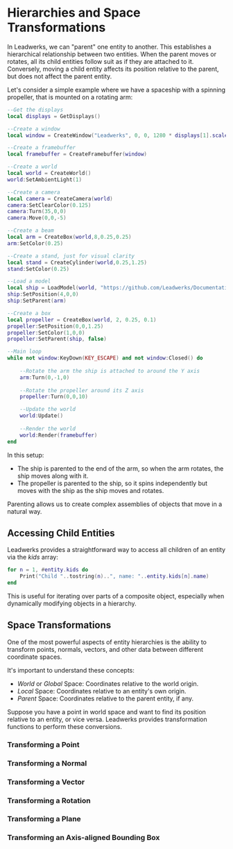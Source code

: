# Hierarchies and Space Transformations

In Leadwerks, we can "parent" one entity to another. This establishes a hierarchical relationship between two entities. When the parent moves or rotates, all its child entities follow suit as if they are attached to it. Conversely, moving a child entity affects its position relative to the parent, but does not affect the parent entity.

Let's consider a simple example where we have a spaceship with a spinning propeller, that is mounted on a rotating arm:

```lua
--Get the displays
local displays = GetDisplays()

--Create a window
local window = CreateWindow("Leadwerks", 0, 0, 1280 * displays[1].scale, 720 * displays[1].scale, displays[1], WINDOW_TITLEBAR | WINDOW_CENTER)

--Create a framebuffer
local framebuffer = CreateFramebuffer(window)

--Create a world
local world = CreateWorld()
world:SetAmbientLight(1)

--Create a camera
local camera = CreateCamera(world)
camera:SetClearColor(0.125)
camera:Turn(35,0,0)
camera:Move(0,0,-5)

--Create a beam
local arm = CreateBox(world,8,0.25,0.25)
arm:SetColor(0.25)

--Create a stand, just for visual clarity
local stand = CreateCylinder(world,0.25,1.25)
stand:SetColor(0.25)

--Load a model
local ship = LoadModel(world, "https://github.com/Leadwerks/Documentation/raw/refs/heads/master/Assets/Models/Spaceship/spaceship.mdl")
ship:SetPosition(4,0,0)
ship:SetParent(arm)

--Create a box
local propeller = CreateBox(world, 2, 0.25, 0.1)
propeller:SetPosition(0,0,1.25)
propeller:SetColor(1,0,0)
propeller:SetParent(ship, false)

--Main loop
while not window:KeyDown(KEY_ESCAPE) and not window:Closed() do
	
	--Rotate the arm the ship is attached to around the Y axis
	arm:Turn(0,-1,0)
	
	--Rotate the propeller around its Z axis
	propeller:Turn(0,0,10)

    --Update the world
    world:Update()
	
    --Render the world
    world:Render(framebuffer)
end
```

In this setup:

- The ship is parented to the end of the arm, so when the arm rotates, the ship moves along with it.
- The propeller is parented to the ship, so it spins independently but moves with the ship as the ship moves and rotates.

Parenting allows us to create complex assemblies of objects that move in a natural way.

## Accessing Child Entities

Leadwerks provides a straightforward way to access all children of an entity via the _kids_ array:

```lua
for n = 1, #entity.kids do
	Print("Child "..tostring(n)..", name: "..entity.kids[n].name)
end
```

This is useful for iterating over parts of a composite object, especially when dynamically modifying objects in a hierarchy.

## Space Transformations

One of the most powerful aspects of entity hierarchies is the ability to transform points, normals, vectors, and other data between different coordinate spaces.

It's important to understand these concepts:

- _World_ or _Global_ Space: Coordinates relative to the world origin.
- _Local_ Space: Coordinates relative to an entity's own origin.
- _Parent_ Space: Coordinates relative to the parent entity, if any.

Suppose you have a point in world space and want to find its position relative to an entity, or vice versa. Leadwerks provides transformation functions to perform these conversions.

### Transforming a Point


### Transforming a Normal


### Transforming a Vector


### Transforming a Rotation


### Transforming a Plane


### Transforming an Axis-aligned Bounding Box

